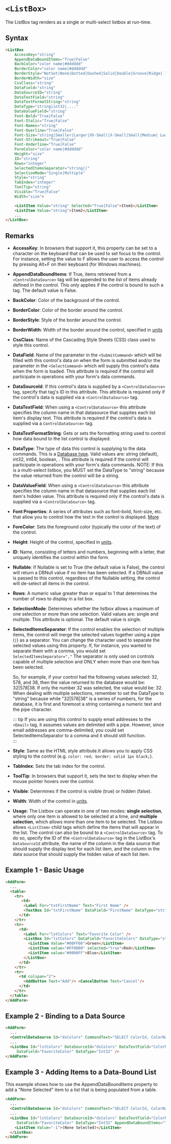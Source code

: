 # `<ListBox>`

The ListBox tag renders as a single or multi-select listbox at run-time.

## Syntax
```html
<ListBox 
    AccessKey="string" 
    AppendDataBoundItems="True|False" 
    BackColor="color name|#dddddd" 
    BorderColor="color name|#dddddd" 
    BorderStyle="NotSet|None|Dotted|Dashed|Solid|Double|Groove|Ridge| Inset|Outset" 
    BorderWidth="size" 
    CssClass="string" 
    DataField="string"
    DataSourceID="string" 
    DataTextField="string" 
    DataTextFormatString="string" 
    DataType="string|int32|...."
    DataValueField="string" 
    Font-Bold="True|False" 
    Font-Italic="True|False" 
    Font-Names="string" 
    Font-Overline="True|False" 
    Font-Size="string|Smaller|Larger|XX-Small|X-Small|Small|Medium| Large|X-Large|XX-Large" 
    Font-Strikeout="True|False" 
    Font-Underline="True|False" 
    ForeColor="color name|#dddddd" 
    Height="size" 
    ID="string" 
    Rows="integer" 
    SelectedItemsSeparator="string||"
    SelectionMode="Single|Multiple" 
    Style="string" 
    TabIndex="integer" 
    ToolTip="string" 
    Visible="True|False" 
    Width="size"> 

    <ListItem Value="string" Selected="True|False">Item1</ListItem> 
    <ListItem Value="string">Item2</ListItem> 
    ... 
</ListBox> 
```

## Remarks



*   **AccessKey**: In browsers that support it, this property can be set to a character on the keyboard that can be used to set focus to the control. For instance, setting the value to F allows the user to access the control by pressing Alt+F on their keyboard (for Windows machines).  

*   **AppendDataBoundItems**: If True, items retrieved from a `<ControlDataSource>` tag will be appended to the list of items already defined in the control. This only applies if the control is bound to such a tag. The default value is False.  

*   **BackColor**: Color of the background of the control.  

*   **BorderColor**: Color of the border around the control.  

*   **BorderStyle**: Style of the border around the control.  

*   **BorderWidth**: Width of the border around the control, specified in [units](../unit-types.md)

*   **CssClass**: Name of the Cascading Style Sheets (CSS) class used to style this control.  

*   **DataField**: Name of the parameter in the `<SubmitCommand>` which will be filled with this control's data on when the form is submitted and/or the parameter in the `<SelectCommand>` which will supply this control's data when the form is loaded. This attribute is required if the control will participate in operations with your form's data commands.  

*   **DataSourceId**: If this control's data is supplied by a `<ControlDataSource>` tag, specify that tag's ID in this attribute. This attribute is required only if the control's data is supplied via a `<ControlDataSource>` tag.  

*   **DataTextField**: When using a `<ControlDataSource>` this attribute specifies the column name in that datasource that supplies each list item's display text. This attribute is required if the control's data is supplied via a `ControlDataSource>` tag.  

*   **DataTextFormatString**: Gets or sets the formatting string used to control how data bound to the list control is displayed.  

*   **DataType**: The type of data this control is supplying to the data commands. This is a [Database type](../data-types.md). Valid values are: string (default), int32, int64, boolean, . This attribute is required if the control will participate in operations with your form's data commands. NOTE: If this is a multi-select listbox, you MUST set the DataType to "string" because the value returned from the control will be a string.  

*   **DataValueField**: When using a `<ControlDataSource>` this attribute specifies the column name in that datasource that supplies each list item's hidden value. This attribute is required only if the control's data is supplied via a `<ControlDataSource>` tag.  

*   **Font Properties**: A series of attributes such as font-bold, font-size, etc. that allow you to control how the text in the control is displayed. [More](../font-properties.md)

*   **ForeColor**: Sets the foreground color (typically the color of the text) of the control.  

*   **Height**: Height of the control, specified in [units](../unit-types.md).  

*   **ID**: Name, consisting of letters and numbers, beginning with a letter, that uniquely identifies the control within the form.  

*   **Nullable**: If Nullable is set to True (the default value is False), the control will return a DBNull value if no item has been selected. If a DBNull value is passed to this control, regardless of the Nullable setting, the control will de-select all items in the control.  

*   **Rows**: A numeric value greater than or equal to 1 that determines the number of rows to display in a list box.  

*   **SelectionMode**: Determines whether the listbox allows a maximum of one selection or more than one selection. Valid values are: single and multiple. This attribute is optional. The default value is single.  

*   **SelectedItemsSeparator**: If the control enables the selection of multiple items, the control will merge the selected values together using a pipe (`|`) as a separator. You can change the character used to separate the selected values using this property. If, for instance, you wanted to separate them with a comma, you would set `SelectedItemsSeparator=","` The separator is only used on controls capable of multiple selection and ONLY when more than one item has been selected.  

    So, for example, if your control had the following values selected: 32, 578, and 38, then the value returned to the database would be: 32|578|38\. If only the number 32 was selected, the value would be: 32\. When dealing with multiple selections, remember to set the DataType to "string" because while "32|578|38" is a series of numbers, for the database, it is first and foremost a string containing a numeric text and the pipe character.  

    ::: tip 
    If you are using this control to supply email addresses to the `<Email>` tag, it assumes values are delimited with a pipe. However, since email addresses are comma-delimited, you could set SelectedItemsSeparator to a comma and it should still function.  
    :::

*   **Style**: Same as the HTML style attribute.It allows you to apply CSS styling to the control (e.g. `color: red; border: solid 1px black;`).  

*   **TabIndex**: Sets the tab index for the control.  

*   **ToolTip**: In browsers that support it, sets the text to display when the mouse pointer hovers over the control.  

*   **Visible**: Determines if the control is visible (true) or hidden (false).  

*   **Width**: Width of the control in [units](../unit-types.md).  

*   **Usage**: The Listbox can operate in one of two modes: **single selection**, where only one item is allowed to be selected at a time, and **multiple selection**, which allows more than one item to be selected. The Listbox allows `<ListItem>` child tags which define the items that will appear in the list. The control can also be bound to a `<ControlDataSource>` tag. To do so, specify the ID of the `<ControlDataSource>` tag in the ListBox's `DataSourceId` attribute, the name of the column in the data source that should supply the display text for each list item, and the column in the data source that should supply the hidden value of each list item.</span>  



## Example 1 - Basic Usage
```html {13-17}
<AddForm> 
  ... 
  <table> 
    <tr> 
       <td> 
        <Label For="txtFirstName" Text="First Name" /> 
        <TextBox Id="txtFirstName" DataField="FirstName" DataType="string" /> 
      </td> 
    </tr> 
    <tr> 
      <td> 
        <Label For="lstColors" Text="Favorite Color" /> 
        <ListBox Id="lstColors" DataField="FavoriteColors" DataType="string" SelectionMode="single">
          <ListItem Value="#00FF00">Green</ListItem>
          <ListItem value="#FF0000" selected="true">Red</ListItem>
          <ListItem value="#0000FF">Blue</ListItem>
        </ListBox> 
      </td> 
    </tr> 
    <tr> 
      <td colspan="2"> 
        <AddButton Text="Add"/> <CancelButton Text="Cancel"/> 
      </td> 
    </tr> 
  </table> 
</AddForm>
```

## Example 2 - Binding to a Data Source
```html {3,5-6}
<AddForm>
  ...
  <ControlDataSource Id="dsColors" CommandText="SELECT ColorId, ColorName FROM MyColorsTable" />
  ...
  <ListBox Id="lstColors" DataSourceId="dsColors" DataTextField="ColorName" DataValueField="ColorId"
     DataField="FavoriteColor" DataType="Int32" />
</AddForm>
```

## Example 3 - Adding Items to a Data-Bound List

This example shows how to use the AppendDataBoundItems property to add a "None Selected" item to a list that is being populated from a table.
```html {3,5-8}
<AddForm>
  ...
  <ControlDataSource Id="dsColors" CommandText="SELECT ColorId, ColorName FROM MyColorsTable" />
  ...
  <ListBox Id="lstColors" DataSourceId="dsColors" DataTextField="ColorName" DataValueField="ColorId"
     DataField="FavoriteColor" DataType="Int32" AppendDataBoundItems="True">
    <ListItem Value="-1">(None Selected)</ListItem>
  </ListBox>
</AddForm>
```
